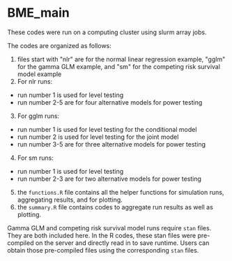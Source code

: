# BME_main
These codes were run on a computing cluster using slurm array jobs.

The codes are organized as follows:
1. files start with "nlr" are for the normal linear regression example, "gglm" for the gamma GLM example, and "sm" for the competing risk survival model example
2. For nlr runs:
  + run number 1 is used for level testing
  + run number 2-5 are for four alternative models for power testing
3. For gglm runs:
  + run number 1 is used for level testing for the conditional model
  + run number 2 is used for level testing for the joint model
  + run number 3-5 are for three alternative models for power testing
4. For sm runs:
  + run number 1 is used for level testing
  + run number 2-3 are for two alternative models for power testing
5. the `functions.R` file contains all the helper functions for simulation runs, aggregating results, and for plotting.
6. the `summary.R` file contains codes to aggregate run results as well as plotting.

Gamma GLM and competing risk survival model runs require `stan` files. They are both included here. In the R codes, these stan files were pre-compiled on the server and directly read in to save runtime. Users can obtain those pre-compiled files using the corresponding `stan` files. 
